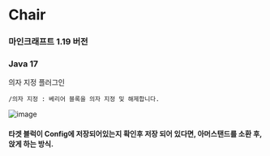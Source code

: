 # Chair
### 마인크래프트 1.19 버전
### Java 17 

의자 지정 플러그인 

```/의자 지정 : 베리어 블록을 의자 지정 및 해제합니다. ```


![image](https://user-images.githubusercontent.com/54611807/187932989-240aa958-a905-4c33-9b9a-16d6830837c3.png)



#### 타겟 블럭이 Config에 저장되어있는지 확인후 저장 되어 있다면, 아머스탠드를 소환 후, 앉게 하는 방식.
